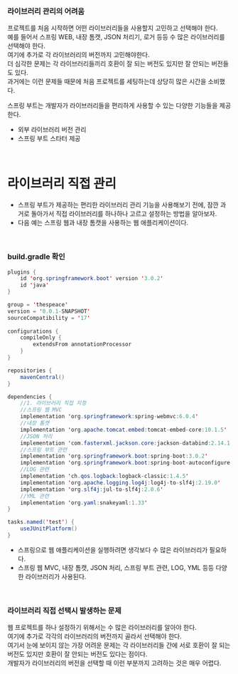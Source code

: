 ### 라이브러리 관리의 어려움
프로젝트를 처음 시작하면 어떤 라이브러리들을 사용할지 고민하고 선택해야 한다.<br>
예를 들어서 스프링 WEB, 내장 톰캣, JSON 처리기, 로거 등등 수 많은 라이브러리를 선택해야 한다.<br>
여기에 추가로 각 라이브러리의 버전까지 고민해야한다.<br>
더 심각한 문제는 각 라이브러리들끼리 호환이 잘 되는 버전도 있지만 잘 안되는 버전들도 있다.<br>
과거에는 이런 문제들 때문에 처음 프로젝트를 세팅하는데 상당히 많은 시간을 소비했다.

스프링 부트는 개발자가 라이브러리들을 편리하게 사용할 수 있는 다양한 기능들을 제공한다.
* 외부 라이브러리 버전 관리
* 스프링 부트 스타터 제공

<br>

# 라이브러리 직접 관리
* 스프링 부트가 제공하는 편리한 라이브러리 관리 기능을 사용해보기 전에, 잠깐 과거로 돌아가서 직접 라이브러리를 하나하나 고르고 설정하는 방법을 알아보자.
* 다음 예는 스프링 웹과 내장 톰캣을 사용하는 웹 애플리케이션이다.

<br>

### build.gradle 확인
```java
plugins {
    id 'org.springframework.boot' version '3.0.2'
    id 'java'
}

group = 'thespeace'
version = '0.0.1-SNAPSHOT'
sourceCompatibility = '17'
        
configurations {
    compileOnly {
        extendsFrom annotationProcessor
    }
}

repositories {
    mavenCentral()
}

dependencies {
    //1. 라이브러리 직접 지정
    //스프링 웹 MVC
    implementation 'org.springframework:spring-webmvc:6.0.4'
    //내장 톰캣
    implementation 'org.apache.tomcat.embed:tomcat-embed-core:10.1.5'
    //JSON 처리
    implementation 'com.fasterxml.jackson.core:jackson-databind:2.14.1'
    //스프링 부트 관련
    implementation 'org.springframework.boot:spring-boot:3.0.2'
    implementation 'org.springframework.boot:spring-boot-autoconfigure:3.0.2'
    //LOG 관련
    implementation 'ch.qos.logback:logback-classic:1.4.5'
    implementation 'org.apache.logging.log4j:log4j-to-slf4j:2.19.0'
    implementation 'org.slf4j:jul-to-slf4j:2.0.6'
    //YML 관련
    implementation 'org.yaml:snakeyaml:1.33'
}

tasks.named('test') {
    useJUnitPlatform()
}
```
* 스프링으로 웹 애플리케이션을 실행하려면 생각보다 수 많은 라이브러리가 필요하다.
* 스프링 웹 MVC, 내장 톰캣, JSON 처리, 스프링 부트 관련, LOG, YML 등등 다양한 라이브러리가 사용된다.

<br>

### 라이브러리 직접 선택시 발생하는 문제
웹 프로젝트를 하나 설정하기 위해서는 수 많은 라이브러리를 알아야 한다.<br>
여기에 추가로 각각의 라이브러리의 버전까지 골라서 선택해야 한다.<br>
여기서 눈에 보이지 않는 가장 어려운 문제는 각 라이브러리들 간에 서로 호환이 잘 되는 버전도 있지만 호환이 잘 안되는 버전도 있다는 점이다.<br>
개발자가 라이브러리의 버전을 선택할 때 이런 부분까지 고려하는 것은 매우 어렵다.